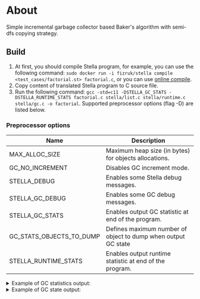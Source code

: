 # About

Simple incremental garbage collector based Baker's algorithm with semi-dfs copying strategy.

## Build
1. At first, you should compile Stella program, for example, you can use the following command:
`sudo docker run -i fizruk/stella compile <test_cases/factorial.st> factorial.c`,
or you can use [online compile](https://fizruk.github.io/stella/playground/).
1. Copy content of translated Stella program to C source file.
1. Run the following command:
   `gcc -std=c11 -DSTELLA_GC_STATS -DSTELLA_RUNTIME_STATS factorial.c stella/list.c stella/runtime.c stella/gc.c -o factorial`.
   Supported preprocessor options (flag -D) are listed below.

### Preprocessor options
|           Name           |                           Description                         |
|--------------------------|---------------------------------------------------------------|
|      MAX_ALLOC_SIZE      | Maximum heap size (in bytes) for objects allocations.         |
|     GC_NO_INCREMENT      | Disables GC increment mode.                                   |
|       STELLA_DEBUG       | Enables some Stella debug messages.                           |
|     STELLA_GC_DEBUG      | Enables some GC debug messages.                               |
|     STELLA_GC_STATS      | Enables output GC statistic at end of the program.            |
| GC_STATS_OBJECTS_TO_DUMP | Defines maximum number of object to dump when output GC state |
|   STELLA_RUNTIME_STATS   | Enables output runtime statistic at end of the program.       |

<details>
  <summary>Example of GC statistics output:</summary>

  ```
  Garbage collector (GC) statistics:
  Total memory allocation:  415 417 328 bytes (25 963 563 objects)
  Total GC cycles count:    0
  Maximum residency:        415 417 328 bytes (25 963 563 objects)
  Total memory use:         64 397 665 reads and 0 writes
  Read barrier activation:  0 activation(s)
  Write barrier activation: 0 activation(s)
  ```
</details>

<details>
  <summary>Example of GC state output:</summary>

  ```
  Garbage collector (GC) variables:
from-space: 0x7fb909000000, to-space: 0x7fb8f8700000
scan: 0x7fb8f8700000, next: 0x7fb904d16260

Heap state:
  stella_object at <0x7fb8f8700000> {
    tag: TAG_SUCC
    field #0: <0x10b4401b8>
  }
  stella_object at <0x7fb8f8700010> {
    tag: TAG_SUCC
    field #0: <0x7fb8f8700000>
  }
  stella_object at <0x7fb8f8700020> {
    tag: TAG_SUCC
    field #0: <0x7fb8f8700010>
  }
  stella_object at <0x7fb8f8700030> {
    tag: TAG_SUCC
    field #0: <0x7fb8f8700020>
  }
  stella_object at <0x7fb8f8700040> {
    tag: TAG_SUCC
    field #0: <0x7fb8f8700030>
  }
  stella_object at <0x7fb8f8700050> {
    tag: TAG_SUCC
    field #0: <0x7fb8f8700040>
  }
  stella_object at <0x7fb8f8700060> {
    tag: TAG_SUCC
    field #0: <0x7fb8f8700050>
  }
  stella_object at <0x7fb8f8700070> {
    tag: TAG_SUCC
    field #0: <0x7fb8f8700060>
  }
  stella_object at <0x7fb8f8700080> {
    tag: TAG_SUCC
    field #0: <0x7fb8f8700070>
  }
  stella_object at <0x7fb8f8700090> {
    tag: TAG_SUCC
    field #0: <0x7fb8f8700080>
  }
  stella_object at <0x7fb8f87000a0> {
    tag: TAG_SUCC
    field #0: <0x10b4401b8>
  }
  stella_object at <0x7fb8f87000b0> {
    tag: TAG_FN
    field #0: <0x10b43e7d0>
  }
  stella_object at <0x7fb8f87000c0> {
    tag: TAG_FN
    field #0: <0x10b43e6a0>
    field #1: <0x7fb8f8700080>
  }
  stella_object at <0x7fb8f87000d8> {
    tag: TAG_FN
    field #0: <0x10b43e540>
    field #1: <0x7fb8f87000a0>
  }
  stella_object at <0x7fb8f87000f0> {
    tag: TAG_SUCC
    field #0: <0x7fb8f8700080>
  }
  stella_object at <0x7fb8f8700100> {
    tag: TAG_FN
    field #0: <0x10b43e450>
    field #1: <0x7fb8f87000f0>
  }
  stella_object at <0x7fb8f8700118> {
    tag: TAG_FN
    field #0: <0x10b43e2e0>
    field #1: <0x7fb8f8700100>
  }

Roots:
Root #1:
  <0x10b4400e0>
Root #2:
  stella_object at <0x7fb8f8700090> {
    tag: TAG_SUCC
    field #0: <0x7fb8f8700080>
  }
Root #3:
  stella_object at <0x7fb8f8700090> {
    tag: TAG_SUCC
    field #0: <0x7fb8f8700080>
  }
Root #4:
  stella_object at <0x7fb8f8700090> {
    tag: TAG_SUCC
    field #0: <0x7fb8f8700080>
  }
Root #5:
  stella_object at <0x7fb8f87000a0> {
    tag: TAG_SUCC
    field #0: <0x10b4401b8>
  }
Root #6:
  stella_object at <0x7fb8f87000b0> {
    tag: TAG_FN
    field #0: <0x10b43e7d0>
  }
Root #7:
  stella_object at <0x7fb8f87000b0> {
    tag: TAG_FN
    field #0: <0x10b43e7d0>
  }
Root #8:
  stella_object at <0x7fb8f8700090> {
    tag: TAG_SUCC
    field #0: <0x7fb8f8700080>
  }
Root #9:
  stella_object at <0x7fb8f8700000> {
    tag: TAG_SUCC
    field #0: <0x10b4401b8>
  }
Root #10:
  stella_object at <0x7fb8fe2a1b00> {
    tag: TAG_SUCC
    field #0: <0x7fb8fe2a1ae0>
  }
Root #11:
  stella_object at <0x7fb8f87000b0> {
    tag: TAG_FN
    field #0: <0x10b43e7d0>
  }
Root #12:
  stella_object at <0x7fb8fe2a1b28> {
    tag: TAG_FN
    field #0: <0x10b43e540>
    field #1: <0x7fb8fe2a1b00>
  }
Root #13:
  stella_object at <0x7fb8fe2a1b40> {
    tag: TAG_SUCC
    field #0: <0x7fb8f8700000>
  }
Root #14:
  stella_object at <0x7fb8f8700000> {
    tag: TAG_SUCC
    field #0: <0x10b4401b8>
  }
Root #15:
  stella_object at <0x7fb8fe2a1b40> {
    tag: TAG_SUCC
    field #0: <0x7fb8f8700000>
  }
Root #16:
  stella_object at <0x7fb8fe2a1b00> {
    tag: TAG_SUCC
    field #0: <0x7fb8fe2a1ae0>
  }
Allocated memory: 207 708 768 bytes
Free memory: 12 bytes
  ```
</details>
